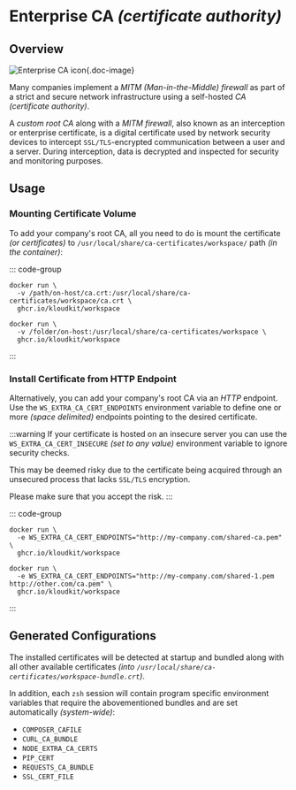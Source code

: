 # Enterprise CA *(certificate authority)*

## Overview

![Enterprise CA icon](/icons/enterprise-ca.svg){.doc-image}

Many companies implement a *MITM (Man-in-the-Middle) firewall* as part of a strict and
secure network infrastructure using a self-hosted *CA (certificate authority)*.

A *custom root CA* along with a *MITM firewall*, also known as an interception or
enterprise certificate, is a digital certificate used by network security devices to
intercept `SSL/TLS`-encrypted communication between a user and a server.
During interception, data is decrypted and inspected for security and monitoring purposes.

## Usage

### Mounting Certificate Volume

To add your company's root CA, all you need to do is mount the certificate
*(or certificates)* to `/usr/local/share/ca-certificates/workspace/` path
*(in the container)*:

::: code-group

```sh{2} [Single]
docker run \
  -v /path/on-host/ca.crt:/usr/local/share/ca-certificates/workspace/ca.crt \
  ghcr.io/kloudkit/workspace
```

```sh{2} [Multiple]
docker run \
  -v /folder/on-host:/usr/local/share/ca-certificates/workspace \
  ghcr.io/kloudkit/workspace
```

:::

### Install Certificate from HTTP Endpoint

Alternatively, you can add your company's root CA via an *HTTP* endpoint.
Use the `WS_EXTRA_CA_CERT_ENDPOINTS` environment variable to define one or more
*(space delimited)* endpoints pointing to the desired certificate.

:::warning
If your certificate is hosted on an insecure server you can use the
`WS_EXTRA_CA_CERT_INSECURE` *(set to any value)* environment variable to ignore security
checks.

This may be deemed risky due to the certificate being acquired through an unsecured
process that lacks `SSL/TLS` encryption.

Please make sure that you accept the risk.
:::

::: code-group

```sh{2} [Single]
docker run \
  -e WS_EXTRA_CA_CERT_ENDPOINTS="http://my-company.com/shared-ca.pem" \
  ghcr.io/kloudkit/workspace
```

```sh{2} [Multiple]
docker run \
  -e WS_EXTRA_CA_CERT_ENDPOINTS="http://my-company.com/shared-1.pem http://other.com/ca.pem" \
  ghcr.io/kloudkit/workspace
```

:::

## Generated Configurations

The installed certificates will be detected at startup and bundled along with all other
available certificates *(into `/usr/local/share/ca-certificates/workspace-bundle.crt`)*.

In addition, each `zsh` session will contain program specific environment variables
that require the abovementioned bundles and are set automatically *(system-wide)*:

- `COMPOSER_CAFILE`
- `CURL_CA_BUNDLE`
- `NODE_EXTRA_CA_CERTS`
- `PIP_CERT`
- `REQUESTS_CA_BUNDLE`
- `SSL_CERT_FILE`
